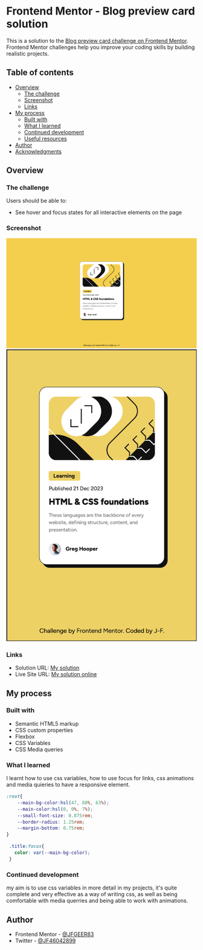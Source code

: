 # Frontend Mentor - Blog preview card solution

This is a solution to the [Blog preview card challenge on Frontend Mentor](https://www.frontendmentor.io/challenges/blog-preview-card-ckPaj01IcS). Frontend Mentor challenges help you improve your coding skills by building realistic projects. 

## Table of contents

- [Overview](#overview)
  - [The challenge](#the-challenge)
  - [Screenshot](#screenshot)
  - [Links](#links)
- [My process](#my-process)
  - [Built with](#built-with)
  - [What I learned](#what-i-learned)
  - [Continued development](#continued-development)
  - [Useful resources](#useful-resources)
- [Author](#author)
- [Acknowledgments](#acknowledgments)


## Overview

### The challenge

Users should be able to:

- See hover and focus states for all interactive elements on the page

### Screenshot


![Desktop version](./assets/images/Desktop_version.png)
![Mobile version](./assets/images/Mobile_version.png)


### Links

- Solution URL: [My solution](https://github.com/JFGEER83/Blog-preview-card)
- Live Site URL: [My solution online](https://jfgeer83.github.io/Blog-preview-card/)

## My process

### Built with

- Semantic HTML5 markup
- CSS custom properties
- Flexbox
- CSS Variables 
- CSS Media queries

### What I learned

I learnt how to use css variables, how to use focus for links, css animations and media quieries to have a responsive element.

```css
:root{
    --main-bg-color:hsl(47, 88%, 63%);
    --main-color:hsl(0, 0%, 7%);
    --small-font-size: 0.875rem;
    --border-radius: 1.25rem;
    --margin-bottom: 0.75rem;
}
```
```css
 .title:focus{
   color: var(--main-bg-color);
 }
```

### Continued development
my aim is to use css variables in more detail in my projects, it's quite complete and very effective as a way of writing css, as well as being comfortable with media querries and being able to work with animations.


## Author

- Frontend Mentor - [@JFGEER83](https://www.frontendmentor.io/profile/JFGEER83)
- Twitter - [@JF46042899](https://twitter.com/JF46042899)

